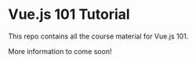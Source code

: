# Vue.js 101 Tutorial

This repo contains all the course material for Vue.js 101. 

More information to come soon!